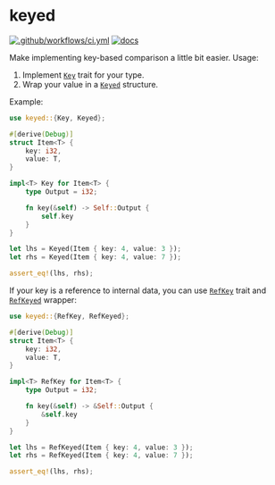 # keyed

[![.github/workflows/ci.yml](https://github.com/EFanZh/keyed/actions/workflows/ci.yml/badge.svg)](https://github.com/EFanZh/keyed/actions/workflows/ci.yml)
[![docs](https://docs.rs/keyed/badge.svg)](https://docs.rs/keyed)

Make implementing key-based comparison a little bit easier. Usage:

1. Implement [`Key`](https://docs.rs/keyed/*/keyed/trait.Key.html) trait for your type.
2. Wrap your value in a [`Keyed`](https://docs.rs/keyed/*/keyed/struct.Keyed.html) structure.

Example:

```rust
use keyed::{Key, Keyed};

#[derive(Debug)]
struct Item<T> {
    key: i32,
    value: T,
}

impl<T> Key for Item<T> {
    type Output = i32;

    fn key(&self) -> Self::Output {
        self.key
    }
}

let lhs = Keyed(Item { key: 4, value: 3 });
let rhs = Keyed(Item { key: 4, value: 7 });

assert_eq!(lhs, rhs);
```

If your key is a reference to internal data, you can use [`RefKey`](https://docs.rs/keyed/*/keyed/trait.RefKey.html)
trait and [`RefKeyed`](https://docs.rs/keyed/*/keyed/struct.RefKeyed.html) wrapper:

```rust
use keyed::{RefKey, RefKeyed};

#[derive(Debug)]
struct Item<T> {
    key: i32,
    value: T,
}

impl<T> RefKey for Item<T> {
    type Output = i32;

    fn key(&self) -> &Self::Output {
        &self.key
    }
}

let lhs = RefKeyed(Item { key: 4, value: 3 });
let rhs = RefKeyed(Item { key: 4, value: 7 });

assert_eq!(lhs, rhs);
```

